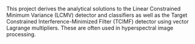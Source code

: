 This project derives the analytical solutions to the Linear Constrained Minimum Variance (LCMV) detector and classifiers as well as the Target Constrained Interference-Minimized Filter (TCIMF) detector using vector Lagrange multipliers. These are often used in hyperspectral image processing.

